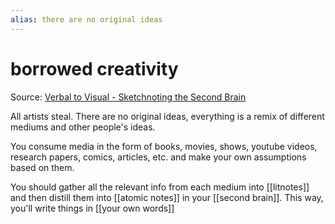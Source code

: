 ```yaml
---
alias: there are no original ideas
---
```


# borrowed creativity

Source: [Verbal to Visual - Sketchnoting the Second Brain](https://youtu.be/YY-HMt0v5c4)

All artists steal. There are no original ideas, everything is a remix of different mediums and other people's ideas.

You consume media in the form of books, movies, shows, youtube videos, research papers, comics, articles, etc. and make your own assumptions based on them.

You should gather all the relevant info from each medium into [[litnotes]] and then distill them into [[atomic notes]] in your [[second brain]]. This way, you'll write things in [[your own words]]